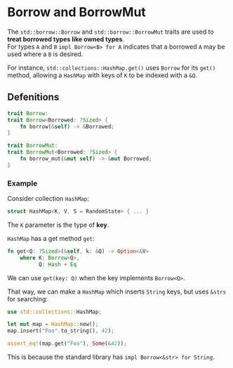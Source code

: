 # Borrow and BorrowMut
The ``std::borrow::Borrow`` and ``std::borrow::BorrowMut`` traits are used to **treat borrowed types like owned types**.<br>
For types ``A`` and ``B`` ``impl Borrow<B> for A`` indicates that a borrowed ``A`` may be used where a ``B`` is desired.<br>

For instance, ``std::collections::HashMap.get()`` uses ``Borrow`` for its ``get()`` method, allowing a ``HashMap`` with keys of ``K`` to be indexed with a ``&Q``.<br>

## Defenitions
```Rust
trait Borrow:
trait Borrow<Borrowed: ?Sized> {
    fn borrow(&self) -> &Borrowed;
}

trait BorrowMut:
trait BorrowMut<Borrowed: ?Sized> {
    fn borrow_mut(&mut self) -> &mut Borrowed;
}
```

### Example
Consider collection ``HashMap``:
```Rust
struct HashMap<K, V, S = RandomState> { ... }
```

The ``K`` parameter is the type of **key**. 

``HashMap`` has a get method ``get``:
```Rust
fn get<Q: ?Sized>(&self, k: &Q) -> Option<&V>
    where K: Borrow<Q>,
          Q: Hash + Eq
```

We can use ``get(key: Q)`` when the key implements ``Borrow<Q>``.<br>

That way, we can make a ``HashMap`` which inserts ``String`` keys, but uses ``&strs`` for searching:
```Rust
use std::collections::HashMap;

let mut map = HashMap::new();
map.insert("Foo".to_string(), 42);

assert_eq!(map.get("Foo"), Some(&42));
```

This is because the standard library has ``impl Borrow<&str> for String``.
